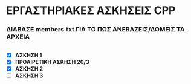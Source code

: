 # ΕΡΓΑΣΤΗΡΙΑΚΕΣ ΑΣΚΗΣΕΙΣ CPP #
### ΔΙΑΒΑΣΕ members.txt ΓΙΑ ΤΟ ΠΩΣ ΑΝΕΒΑΖΕΙΣ/ΔΟΜΕΙΣ ΤΑ ΑΡΧΕΙΑ ###

##
- [x] **ΑΣΚΗΣΗ 1**
- [X] **ΠΡΟΑΙΡΕΤΙΚΗ ΑΣΚΗΣΗ 20/3**
- [X] **ΑΣΚΗΣΗ 2**
- [ ] **ΑΣΚΗΣΗ 3**
##
